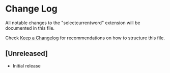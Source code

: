 # Change Log

All notable changes to the "selectcurrentword" extension will be documented in this file.

Check [Keep a Changelog](http://keepachangelog.com/) for recommendations on how to structure this file.

## [Unreleased]

- Initial release